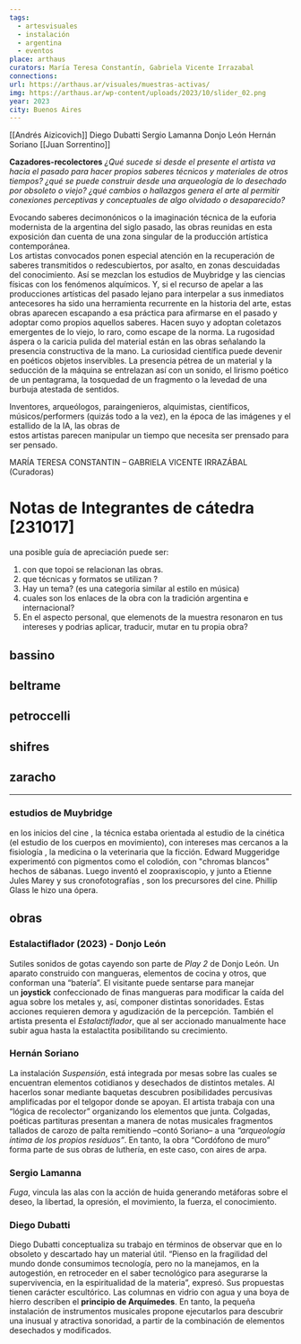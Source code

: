 ```yaml
---
tags:
  - artesvisuales
  - instalación
  - argentina
  - eventos
place: arthaus
curators: María Teresa Constantín, Gabriela Vicente Irrazabal
connections:
url: https://arthaus.ar/visuales/muestras-activas/
img: https://arthaus.ar/wp-content/uploads/2023/10/slider_02.png
year: 2023
city: Buenos Aires
---
```

[[Andrés Aizicovich]]
Diego Dubatti
Sergio Lamanna
Donjo León
Hernán Soriano
[[Juan Sorrentino]]

**Cazadores-recolectores**
*¿Qué sucede si desde el presente el artista va hacia el pasado para hacer propios saberes técnicos y materiales de otros tiempos? ¿qué se puede construir desde una arqueología de lo desechado por obsoleto o viejo? ¿qué cambios o hallazgos genera el arte al permitir conexiones perceptivas y conceptuales de algo olvidado o desaparecido?* 

Evocando saberes decimonónicos o la imaginación técnica de la euforia modernista de la argentina del siglo pasado, las obras reunidas en esta exposición dan cuenta de una zona singular de la producción artística contemporánea.  
Los artistas convocados ponen especial atención en la recuperación de saberes transmitidos o redescubiertos, por asalto, en zonas descuidadas del conocimiento. Así se mezclan los estudios de Muybridge y las ciencias físicas con los fenómenos alquímicos. Y, si el recurso de apelar a las producciones artísticas del pasado lejano para interpelar a sus inmediatos antecesores ha sido una herramienta recurrente en la historia del arte, estas obras aparecen escapando a esa práctica para afirmarse en el pasado y adoptar como propios aquellos saberes. Hacen suyo y adoptan coletazos emergentes de lo viejo, lo raro, como escape de la norma. La rugosidad áspera o la caricia pulida del material están en las obras señalando la presencia constructiva de la mano. La curiosidad científica puede devenir en poéticos objetos inservibles. La presencia pétrea de un material y la seducción de la máquina se entrelazan así con un sonido, el lirismo poético de un pentagrama, la tosquedad de un fragmento o la levedad de una burbuja atestada de sentidos.

Inventores, arqueólogos, paraingenieros, alquimistas, científicos, músicos/performers (quizás todo a la vez), en la época de las imágenes y el estallido de la IA, las obras de  
estos artistas parecen manipular un tiempo que necesita ser prensado para ser pensado.

MARÍA TERESA CONSTANTIN – GABRIELA VICENTE IRRAZÁBAL (Curadoras)



# Notas de Integrantes de cátedra [231017]


una posible guía de apreciación puede ser:

1. con que topoi se relacionan las obras.
2. que técnicas y formatos se utilizan ?
3. Hay un tema? (es una categoria similar al estilo en música)
4. cuales son los enlaces de la obra con la tradición argentina e internacional?
5. En el aspecto personal, que elemenots de la muestra resonaron en tus intereses y podrias aplicar, traducir, mutar  en tu propia obra?


## bassino
## beltrame
## petroccelli
## shifres
## zaracho



---
### estudios de Muybridge

en los inicios del cine , la técnica estaba orientada al estudio de la cinética (el estudio de los cuerpos en movimiento), con intereses mas cercanos a la fisiología , la medicina o la veterinaria que la ficción. Edward Muggeridge experimentó con pigmentos como el colodión, con "chromas blancos" hechos de sábanas. Luego inventó el zoopraxiscopio, y junto a Etienne Jules Marey y sus cronofotografías , son los precursores del cine. Phillip Glass le hizo una ópera.

## obras

### Estalactiflador (2023) - Donjo León
Sutiles sonidos de gotas cayendo son parte de _Play 2_ de Donjo León. Un aparato construido con mangueras, elementos de cocina y otros, que conforman una “batería”. El visitante puede sentarse para manejar un **joystick** confeccionado de finas mangueras para modificar la caída del agua sobre los metales y, así, componer distintas sonoridades. Estas acciones requieren demora y agudización de la percepción. También el artista presenta el _Estalactiflador_, que al ser accionado manualmente hace subir agua hasta la estalactita posibilitando su crecimiento.

### Hernán Soriano
La instalación _Suspensión_, está integrada por mesas sobre las cuales se encuentran elementos cotidianos y desechados de distintos metales. Al hacerlos sonar mediante baquetas descubren posibilidades percusivas amplificadas por el telgopor donde se apoyan. El artista trabaja con una “lógica de recolector” organizando los elementos que junta. Colgadas, poéticas partituras presentan a manera de notas musicales fragmentos tallados de carozo de palta remitiendo –contó Soriano– a una *“arqueología íntima de los propios residuos”*. En tanto, la obra “Cordófono de muro” forma parte de sus obras de luthería, en este caso, con aires de arpa.

### Sergio Lamanna
_Fuga_, vincula las alas con la acción de huida generando metáforas sobre el deseo, la libertad, la opresión, el movimiento, la fuerza, el conocimiento.

### Diego Dubatti
Diego Dubatti conceptualiza su trabajo en términos de observar que en lo obsoleto y descartado hay un material útil. “Pienso en la fragilidad del mundo donde consumimos tecnología, pero no la manejamos, en la autogestión, en retroceder en el saber tecnológico para asegurarse la supervivencia, en la espiritualidad de la materia”, expresó. Sus propuestas tienen carácter escultórico. Las columnas en vidrio con agua y una boya de hierro describen el **principio de Arquímedes**. En tanto, la pequeña instalación de instrumentos musicales propone ejecutarlos para descubrir una inusual y atractiva sonoridad, a partir de la combinación de elementos desechados y modificados.
